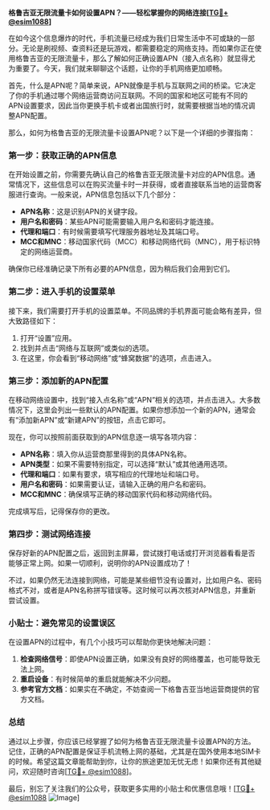 **格鲁吉亚无限流量卡如何设置APN？——轻松掌握你的网络连接[[TG💪+ @esim1088](https://t.me/s/esim1088)]**

在如今这个信息爆炸的时代，手机流量已经成为我们日常生活中不可或缺的一部分。无论是刷视频、查资料还是玩游戏，都需要稳定的网络支持。而如果你正在使用格鲁吉亚的无限流量卡，那么了解如何正确设置APN（接入点名称）就显得尤为重要了。今天，我们就来聊聊这个话题，让你的手机网络更加顺畅。

首先，什么是APN呢？简单来说，APN就像是手机与互联网之间的桥梁。它决定了你的手机通过哪个网络运营商访问互联网。不同的国家和地区可能有不同的APN设置要求，因此当你更换手机卡或者出国旅行时，就需要根据当地的情况调整APN配置。

那么，如何为格鲁吉亚的无限流量卡设置APN呢？以下是一个详细的步骤指南：

### 第一步：获取正确的APN信息

在开始设置之前，你需要先确认自己的格鲁吉亚无限流量卡对应的APN信息。通常情况下，这些信息可以在购买流量卡时一并获得，或者直接联系当地的运营商客服进行查询。一般来说，APN信息包括以下几个部分：

- **APN名称**：这是识别APN的关键字段。
- **用户名和密码**：某些APN可能需要输入用户名和密码才能连接。
- **代理和端口**：有时候需要填写代理服务器地址及其端口号。
- **MCC和MNC**：移动国家代码（MCC）和移动网络代码（MNC），用于标识特定的网络运营商。

确保你已经准确记录下所有必要的APN信息，因为稍后我们会用到它们。

### 第二步：进入手机的设置菜单

接下来，我们需要打开手机的设置菜单。不同品牌的手机界面可能会略有差异，但大致路径如下：

1. 打开“设置”应用。
2. 找到并点击“网络与互联网”或类似的选项。
3. 在这里，你会看到“移动网络”或“蜂窝数据”的选项，点击进入。

### 第三步：添加新的APN配置

在移动网络设置中，找到“接入点名称”或“APN”相关的选项，并点击进入。大多数情况下，这里会列出一些默认的APN配置。如果你想添加一个新的APN，通常会有“添加新APN”或“新建APN”的按钮，点击它即可。

现在，你可以按照前面获取到的APN信息逐一填写各项内容：

- **APN名称**：填入你从运营商那里得到的具体APN名称。
- **APN类型**：如果不需要特别指定，可以选择“默认”或其他通用选项。
- **代理和端口**：如果有要求，填写相应的代理地址和端口号。
- **用户名和密码**：如果需要认证，请输入正确的用户名和密码。
- **MCC和MNC**：确保填写正确的移动国家代码和移动网络代码。

完成填写后，记得保存你的更改。

### 第四步：测试网络连接

保存好新的APN配置之后，返回到主屏幕，尝试拨打电话或打开浏览器看看是否能够正常上网。如果一切顺利，说明你的APN设置成功了！

不过，如果仍然无法连接到网络，可能是某些细节没有设置对，比如用户名、密码格式不对，或者是APN名称拼写错误等。这时候可以再次核对APN信息，并重新尝试设置。

### 小贴士：避免常见的设置误区

在设置APN的过程中，有几个小技巧可以帮助你更快地解决问题：

1. **检查网络信号**：即使APN设置正确，如果没有良好的网络覆盖，也可能导致无法上网。
2. **重启设备**：有时候简单的重启就能解决不少问题。
3. **参考官方文档**：如果实在不确定，不妨查阅一下格鲁吉亚当地运营商提供的官方文档。

### 总结

通过以上步骤，你应该已经掌握了如何为格鲁吉亚无限流量卡设置APN的方法。记住，正确的APN配置是保证手机流畅上网的基础，尤其是在国外使用本地SIM卡的时候。希望这篇文章能帮助到你，让你的旅途更加无忧无虑！如果你还有其他疑问，欢迎随时咨询[[TG💪+ @esim1088](https://t.me/s/esim1088)]。

最后，别忘了关注我们的公众号，获取更多实用的小贴士和优惠信息哦！[[TG💪+ @esim1088](https://t.me/s/esim1088) ![Image](https://i.postimg.cc/4NQfJmqS/Snipaste-2025-05-13-00-14-12.png)]